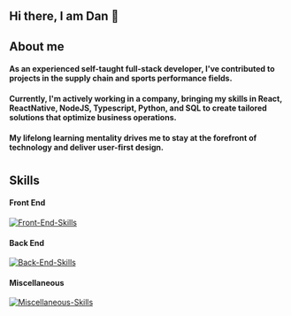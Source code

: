 ## Hi there, I am Dan 👋
 
 ## About me
 
#### As an experienced self-taught full-stack developer, I've contributed to projects in the supply chain and sports performance fields.
#### Currently, I'm actively working in a company, bringing my skills in React, ReactNative, NodeJS, Typescript, Python, and SQL to create tailored solutions that optimize business operations.
#### My lifelong learning mentality drives me to stay at the forefront of technology and deliver user-first design.

#
 
## Skills

#### Front End
[![Front-End-Skills](https://skills.thijs.gg/icons?i=ts,js,react,nextjs,emotion,sass,tailwind,materialui,styledcomponents,redux,threejs&theme=light)](https://skills.thijs.gg)
#### Back End
[![Back-End-Skills](https://skills.thijs.gg/icons?i=nodejs,express,pug,nestjs,py,flask,firebase,mongodb,mysql,postgres&theme=light)](https://skills.thijs.gg)
#### Miscellaneous
[![Miscellaneous-Skills](https://skills.thijs.gg/icons?i=git,vite,bash,github,docker,jest,figma,md,r&theme=light)](https://skills.thijs.gg)

